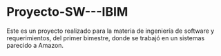 # Proyecto-SW---IBIM
Este es un proyecto realizado para la materia de ingeniería de software y requerimientos, del primer bimestre, donde se trabajó en un sistemas parecido a Amazon.
